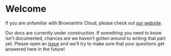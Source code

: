 # Welcome

If you are unfamiliar with Browsertrix Cloud, please check out [our website](https://browsertrix.cloud).

Our docs are currently under construction.  If something you need to know isn't documented, chances are we haven't gotten around to writing that part yet.  Please open an [issue](https://github.com/webrecorder/browsertrix-cloud/issues?q=is%3Aissue+is%3Aopen+sort%3Aupdated-desc) and we'll try to make sure that your questions get answered here in the future!

